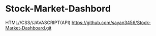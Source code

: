 # Stock-Market-Dashbord
HTML//CSS//JAVASCRIPT(API)
https://github.com/sayan3456/Stock-Market-Dashboard.git
